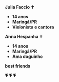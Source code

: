  <b>Julia Faccio<b> ✝
- 14 anos 
- Maringá/PR
- Violonista e cantora

 <b>Anna Hespanha<b> ✝
- 14 anos
- Maringá/PR
- Ama doguinho

best friends

  💗 💗 💗 
